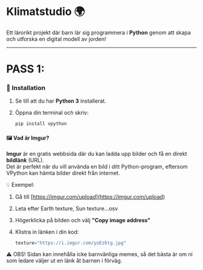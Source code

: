 # Klimatstudio 🌍

Ett lärorikt projekt där barn lär sig programmera i **Python** genom att skapa och utforska en digital modell av jorden!

---

# PASS 1: 

### 🔧 Installation

1. Se till att du har **Python 3** installerat.
2. Öppna din terminal och skriv:

   ```bash
   pip install vpython

#### 🖼️ Vad är Imgur?

**Imgur** är en gratis webbsida där du kan ladda upp bilder och få en direkt **bildlänk** (URL).  
Det är perfekt när du vill använda en bild i ditt Python-program, eftersom VPython kan hämta bilder direkt från internet.

💡 Exempel:
1. Gå till [https://imgur.com/upload](https://imgur.com/upload)  
2. Leta efter Earth texture, Sun texture...osv
3. Högerklicka på bilden och välj **"Copy image address"**
4. Klistra in länken i din kod:

   ```python
   texture="https://i.imgur.com/yoEzbtg.jpg"

⚠️ OBS! Sidan kan innehålla icke barnvänliga memes,
så det bästa är om ni som ledare väljer ut en länk åt barnen i förväg.